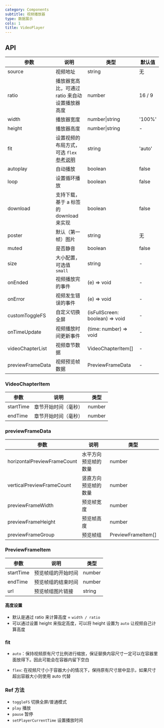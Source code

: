 ```yaml
---
category: Components
subtitle: 视频播放器
type: 数据展示
cols: 1
title: VideoPlayer
---
```


## API

| 参数 | 说明 | 类型 | 默认值 |
| --- | --- | --- | --- |
| source | 视频地址 | string | 无 |
| ratio | 播放器宽高比，可通过 ratio 来自动设置播放器高度 | number | 16 / 9 |
| width | 播放器宽度 | number\|string | '100%' |
| height | 播放器高度 | number\|string | - |
| fit | 设置视频的布局方式，可选 `flex` [参考说明](#fit) | string | 'auto' |
| autoplay | 自动播放 | boolean | false |
| loop | 设置循环播放 | boolean | false |
| download | 支持下载，基于 a 标签的 download 来实现 | boolean | false |
| poster | 默认（第一帧）图片 | string | 无 |
| muted | 是否静音 | boolean | false |
| size | 大小配置，可选值 `small` | string | - |
| onEnded | 视频播放完的事件 | (e) => void | - |
| onError | 视频发生错误的事件 | (e) => void | - |
| customToggleFS | 自定义切换全屏 | (isFullScreen: boolean) => void | - |
| onTimeUpdate | 视频播放时间更新事件 | (time: number) => void | - |
| videoChapterList | 视频章节数据 | VideoChapterItem[] | - |
| previewFrameData | 视频预览帧数据 | PreviewFrameData | - |

### VideoChapterItem

| 参数      | 说明                 | 类型   |
| --------- | -------------------- | ------ |
| startTime | 章节开始时间（毫秒） | number |
| endTime   | 章节开始时间（毫秒） | number |

### previewFrameData

| 参数                        | 说明                 | 类型               |
| --------------------------- | -------------------- | ------------------ |
| horizontalPreviewFrameCount | 水平方向预览帧的数量 | number             |
| verticalPreviewFrameCount   | 竖直方向预览帧的数量 | number             |
| previewFrameWidth           | 预览帧宽度           | number             |
| previewFrameHeight          | 预览帧高度           | number             |
| previewFrameGroup           | 预览帧组             | PreviewFrameItem[] |

### PreviewFrameItem

| 参数      | 说明               | 类型   |
| --------- | ------------------ | ------ |
| startTime | 预览帧组的开始时间 | number |
| endTime   | 预览帧组的结束时间 | number |
| url       | 预览帧组图片链接   | string |

#### 高度设置

- 默认是通过 ratio 来计算高度 = `width / ratio`
- 可以通过设置 height 来指定高度，可以将 height 设置为 `auto` 让视频自己计算高度

### fit

- `auto`：保持视频原有尺寸比例进行缩放，保证替换内容尺寸一定可以在容器里面放得下。因此可能会在容器内留下空白

- `flex`: 在视频尺寸小于容器大小的情况下，保持原有尺寸居中显示，如果尺寸超出容器大小则使用 auto 代替

### Ref 方法

- `toggleFS` 切换全屏/普通模式
- `play` 播放
- `pause` 暂停
- `setPlayerCurrentTime` 设置播放时间
